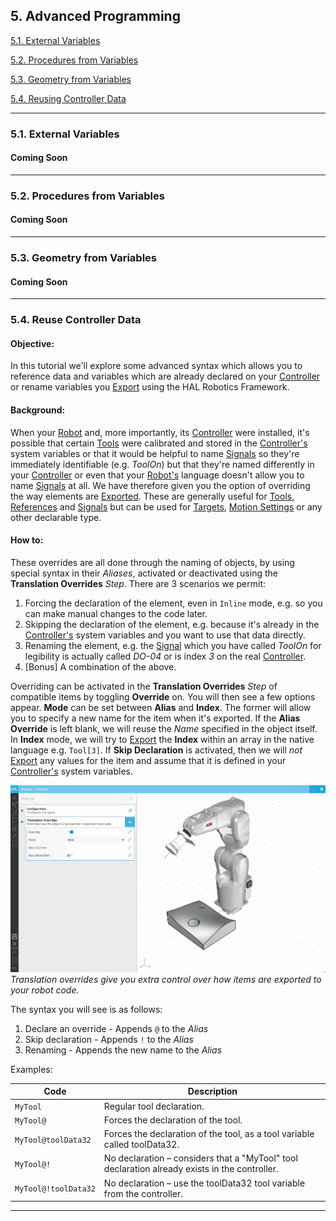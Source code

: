 ## 5. Advanced Programming

[5.1. External Variables](#51-external-variables)

[5.2. Procedures from Variables](#52-procedures-from-variables)

[5.3. Geometry from Variables](#53-geometry-from-variables)

[5.4. Reusing Controller Data](#54-resuing-controller-data)

---
### 5.1. External Variables
#### Coming Soon

---
### 5.2. Procedures from Variables
#### Coming Soon

---
### 5.3. Geometry from Variables
#### Coming Soon

---
### 5.4. Reuse Controller Data

#### Objective:

In this tutorial we'll explore some advanced syntax which allows you to reference data and variables which are already declared on your [Controller](../../Overview/Glossary.md#controller) or rename variables you [Export](../../Overview/Glossary.md#export) using the HAL Robotics Framework.

#### Background:

When your [Robot](../../Overview/Glossary.md#manipulator) and, more importantly, its [Controller](../../Overview/Glossary.md#controller) were installed, it's possible that certain [Tools](../../Overview/Glossary.md#end-effector) were calibrated and stored in the [Controller's](../../Overview/Glossary.md#controller) system variables or that it would be helpful to name [Signals](../../Overview/Glossary.md#signal) so they're immediately identifiable (e.g. _ToolOn_) but that they're named differently in your [Controller](../../Overview/Glossary.md#controller) or even that your [Robot's](../../Overview/Glossary.md#manipulator) language doesn't allow you to name [Signals](../../Overview/Glossary.md#signal) at all. We have therefore given you the option of overriding the way elements are [Exported](../../Overview/Glossary.md#export). These are generally useful for [Tools](../../Overview/Glossary.md#end-effector), [References](../../Overview/Glossary.md#reference) and [Signals](../../Overview/Glossary.md#signal) but can be used for [Targets](../../Overview/Glossary.md#target), [Motion Settings](../../Overview/Glossary.md#motion-action) or any other declarable type.

#### How to:

These overrides are all done through the naming of objects, by using special syntax in their _Aliases_, activated or deactivated using the **Translation Overrides** _Step_. There are 3 scenarios we permit:
1. Forcing the declaration of the element, even in `Inline` mode, e.g. so you can make manual changes to the code later. 
2. Skipping the declaration of the element, e.g. because it's already in the [Controller's](../../Overview/Glossary.md#controller) system variables and you want to use that data directly.
3. Renaming the element, e.g. the [Signal](../../Overview/Glossary.md#signal) which you have called _ToolOn_ for legibility is actually called _DO-04_ or is index _3_ on the real [Controller](../../Overview/Glossary.md#controller).
4. [Bonus] A combination of the above.

Overriding can be activated in the **Translation Overrides** _Step_ of compatible items by toggling **Override** on. You will then see a few options appear. **Mode** can be set between **Alias** and **Index**. The former will allow you to specify a new name for the item when it's exported. If the **Alias Override** is left blank, we will reuse the _Name_ specified in the object itself. In **Index** mode, we will try to [Export](../../Overview/Glossary.md#export) the **Index** within an array in the native language e.g. `Tool[3]`. If **Skip Declaration** is activated, then we will _not_ [Export](../../Overview/Glossary.md#export) any values for the item and assume that it is defined in your [Controller's](../../Overview/Glossary.md#controller) system variables.

[<img src="../../assets/images/decode/02-Network/Signals-AliasOverride.png">](../../assets/images/decode/02-Network/Signals-AliasOverride.png)
<em>Translation overrides give you extra control over how items are exported to your robot code.</em>

The syntax you will see is as follows:
1. Declare an override - Appends `@` to the _Alias_
2. Skip declaration - Appends `!` to the _Alias_
3. Renaming - Appends the new name to the _Alias_

Examples:

| Code                 | Description                                                                                   |
| -------------------- | --------------------------------------------------------------------------------------------- |
| `MyTool`             | Regular tool declaration.                                                                     |
| `MyTool@`            | Forces the declaration of the tool.                                                           |
| `MyTool@toolData32`  | Forces the declaration of the tool, as a tool variable called toolData32.                     |
| `MyTool@!`           | No declaration – considers that a "MyTool" tool declaration already exists in the controller. |
| `MyTool@!toolData32` | No declaration – use the toolData32 tool variable from the controller.                        |

---